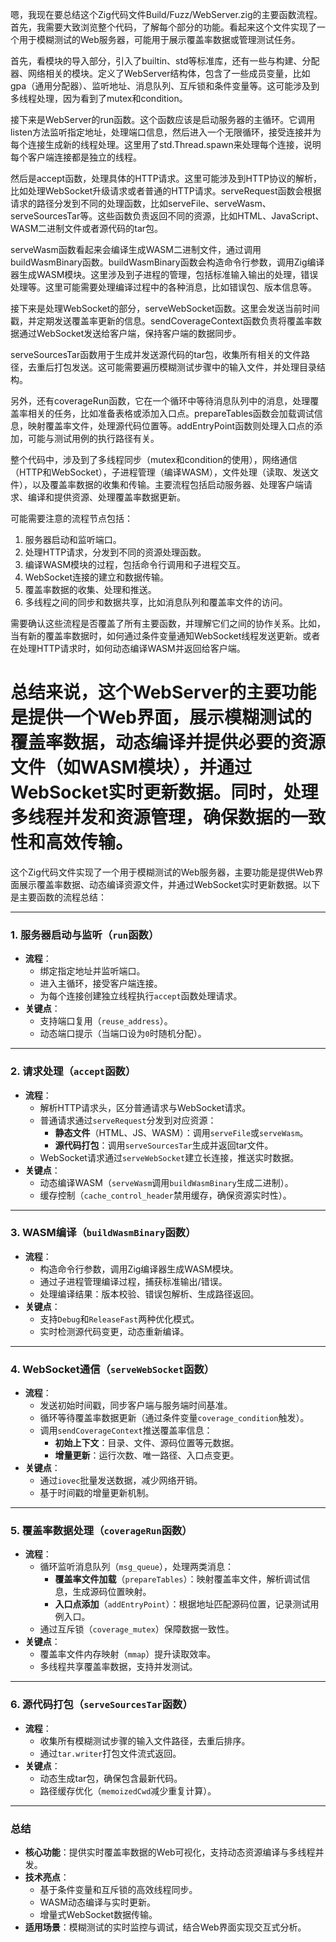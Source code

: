 嗯，我现在要总结这个Zig代码文件Build/Fuzz/WebServer.zig的主要函数流程。首先，我需要大致浏览整个代码，了解每个部分的功能。看起来这个文件实现了一个用于模糊测试的Web服务器，可能用于展示覆盖率数据或管理测试任务。

首先，看模块的导入部分，引入了builtin、std等标准库，还有一些与构建、分配器、网络相关的模块。定义了WebServer结构体，包含了一些成员变量，比如gpa（通用分配器）、监听地址、消息队列、互斥锁和条件变量等。这可能涉及到多线程处理，因为看到了mutex和condition。

接下来是WebServer的run函数。这个函数应该是启动服务器的主循环。它调用listen方法监听指定地址，处理端口信息，然后进入一个无限循环，接受连接并为每个连接生成新的线程处理。这里用了std.Thread.spawn来处理每个连接，说明每个客户端连接都是独立的线程。

然后是accept函数，处理具体的HTTP请求。这里可能涉及到HTTP协议的解析，比如处理WebSocket升级请求或者普通的HTTP请求。serveRequest函数会根据请求的路径分发到不同的处理函数，比如serveFile、serveWasm、serveSourcesTar等。这些函数负责返回不同的资源，比如HTML、JavaScript、WASM二进制文件或者源代码的tar包。

serveWasm函数看起来会编译生成WASM二进制文件，通过调用buildWasmBinary函数。buildWasmBinary函数会构造命令行参数，调用Zig编译器生成WASM模块。这里涉及到子进程的管理，包括标准输入输出的处理，错误处理等。这里可能需要处理编译过程中的各种消息，比如错误包、版本信息等。

接下来是处理WebSocket的部分，serveWebSocket函数。这里会发送当前时间戳，并定期发送覆盖率更新的信息。sendCoverageContext函数负责将覆盖率数据通过WebSocket发送给客户端，保持客户端的数据同步。

serveSourcesTar函数用于生成并发送源代码的tar包，收集所有相关的文件路径，去重后打包发送。这可能需要遍历模糊测试步骤中的输入文件，并处理目录结构。

另外，还有coverageRun函数，它在一个循环中等待消息队列中的消息，处理覆盖率相关的任务，比如准备表格或添加入口点。prepareTables函数会加载调试信息，映射覆盖率文件，处理源代码位置等。addEntryPoint函数则处理入口点的添加，可能与测试用例的执行路径有关。

整个代码中，涉及到了多线程同步（mutex和condition的使用），网络通信（HTTP和WebSocket），子进程管理（编译WASM），文件处理（读取、发送文件），以及覆盖率数据的收集和传输。主要流程包括启动服务器、处理客户端请求、编译和提供资源、处理覆盖率数据更新。

可能需要注意的流程节点包括：

1. 服务器启动和监听端口。
2. 处理HTTP请求，分发到不同的资源处理函数。
3. 编译WASM模块的过程，包括命令行调用和子进程交互。
4. WebSocket连接的建立和数据传输。
5. 覆盖率数据的收集、处理和推送。
6. 多线程之间的同步和数据共享，比如消息队列和覆盖率文件的访问。

需要确认这些流程是否覆盖了所有主要函数，并理解它们之间的协作关系。比如，当有新的覆盖率数据时，如何通过条件变量通知WebSocket线程发送更新。或者在处理HTTP请求时，如何动态编译WASM并返回给客户端。

总结来说，这个WebServer的主要功能是提供一个Web界面，展示模糊测试的覆盖率数据，动态编译并提供必要的资源文件（如WASM模块），并通过WebSocket实时更新数据。同时，处理多线程并发和资源管理，确保数据的一致性和高效传输。
================================================
这个Zig代码文件实现了一个用于模糊测试的Web服务器，主要功能是提供Web界面展示覆盖率数据、动态编译资源文件，并通过WebSocket实时更新数据。以下是主要函数的流程总结：

---

### **1. 服务器启动与监听（`run`函数）**
- **流程**：
  - 绑定指定地址并监听端口。
  - 进入主循环，接受客户端连接。
  - 为每个连接创建独立线程执行`accept`函数处理请求。
- **关键点**：
  - 支持端口复用（`reuse_address`）。
  - 动态端口提示（当端口设为`0`时随机分配）。

---

### **2. 请求处理（`accept`函数）**
- **流程**：
  - 解析HTTP请求头，区分普通请求与WebSocket请求。
  - 普通请求通过`serveRequest`分发到对应资源：
    - **静态文件**（HTML、JS、WASM）：调用`serveFile`或`serveWasm`。
    - **源代码打包**：调用`serveSourcesTar`生成并返回tar文件。
  - WebSocket请求通过`serveWebSocket`建立长连接，推送实时数据。
- **关键点**：
  - 动态编译WASM（`serveWasm`调用`buildWasmBinary`生成二进制）。
  - 缓存控制（`cache_control_header`禁用缓存，确保资源实时性）。

---

### **3. WASM编译（`buildWasmBinary`函数）**
- **流程**：
  - 构造命令行参数，调用Zig编译器生成WASM模块。
  - 通过子进程管理编译过程，捕获标准输出/错误。
  - 处理编译结果：版本校验、错误包解析、生成路径返回。
- **关键点**：
  - 支持`Debug`和`ReleaseFast`两种优化模式。
  - 实时检测源代码变更，动态重新编译。

---

### **4. WebSocket通信（`serveWebSocket`函数）**
- **流程**：
  - 发送初始时间戳，同步客户端与服务端时间基准。
  - 循环等待覆盖率数据更新（通过条件变量`coverage_condition`触发）。
  - 调用`sendCoverageContext`推送覆盖率信息：
    - **初始上下文**：目录、文件、源码位置等元数据。
    - **增量更新**：运行次数、唯一路径、入口点变更。
- **关键点**：
  - 通过`iovec`批量发送数据，减少网络开销。
  - 基于时间戳的增量更新机制。

---

### **5. 覆盖率数据处理（`coverageRun`函数）**
- **流程**：
  - 循环监听消息队列（`msg_queue`），处理两类消息：
    - **覆盖率文件加载**（`prepareTables`）：映射覆盖率文件，解析调试信息，生成源码位置映射。
    - **入口点添加**（`addEntryPoint`）：根据地址匹配源码位置，记录测试用例入口。
  - 通过互斥锁（`coverage_mutex`）保障数据一致性。
- **关键点**：
  - 覆盖率文件内存映射（`mmap`）提升读取效率。
  - 多线程共享覆盖率数据，支持并发测试。

---

### **6. 源代码打包（`serveSourcesTar`函数）**
- **流程**：
  - 收集所有模糊测试步骤的输入文件路径，去重后排序。
  - 通过`tar.writer`打包文件流式返回。
- **关键点**：
  - 动态生成tar包，确保包含最新代码。
  - 路径缓存优化（`memoizedCwd`减少重复计算）。

---

### **总结**
- **核心功能**：提供实时覆盖率数据的Web可视化，支持动态资源编译与多线程并发。
- **技术亮点**：
  - 基于条件变量和互斥锁的高效线程同步。
  - WASM动态编译与实时更新。
  - 增量式WebSocket数据传输。
- **适用场景**：模糊测试的实时监控与调试，结合Web界面实现交互式分析。